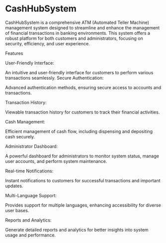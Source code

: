 # CashHubSystem
CashHubSystem is a comprehensive ATM (Automated Teller Machine) management system designed to streamline and enhance the management of financial transactions in banking environments. This system offers a robust platform for both customers and administrators, focusing on security, efficiency, and user experience.

Features

User-Friendly Interface:

An intuitive and user-friendly interface for customers to perform various transactions seamlessly. 
Secure Authentication: 

Advanced authentication methods, ensuring secure access to accounts and transactions.

Transaction History: 

Viewable transaction history for customers to track their financial activities.

Cash Management:

Efficient management of cash flow, including dispensing and depositing cash securely.

Administrator Dashboard:

A powerful dashboard for administrators to monitor system status, manage user accounts, and perform system maintenance.

Real-time Notifications:

Instant notifications to customers for successful transactions and important updates.

Multi-Language Support:

Provides support for multiple languages, enhancing accessibility for diverse user bases.

Reports and Analytics: 

Generate detailed reports and analytics for better insights into system usage and performance.
